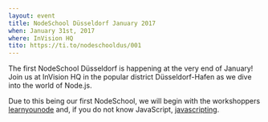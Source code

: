 ```yaml
---
layout: event
title: NodeSchool Düsseldorf January 2017
when: January 31st, 2017
where: InVision HQ
tito: https://ti.to/nodeschooldus/001
---
```


The first NodeSchool Düsseldorf is happening at the very end
of January! Join us at InVision HQ in the popular district
Düsseldorf-Hafen as we dive into the world of Node.js.

Due to this being our first NodeSchool, we will begin with the
workshoppers [learnyounode] and, if you do not know JavaScript,
[javascripting]. 

[learnyounode]: http://github.com/workshopper/learnyounode
[javascripting]: http://github.com/sethvincent/javascripting
